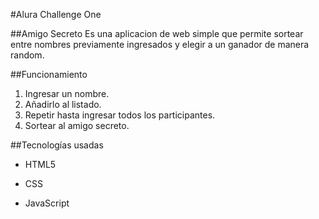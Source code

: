 

#Alura Challenge One

##Amigo Secreto
Es una aplicacion de web simple que permite sortear entre nombres previamente ingresados y elegir a un ganador de manera random.

##Funcionamiento
1. Ingresar un nombre.
2. Añadirlo al listado.
3. Repetir hasta ingresar todos los participantes.
4. Sortear al amigo secreto.

##Tecnologías usadas
- HTML5
- CSS

- JavaScript